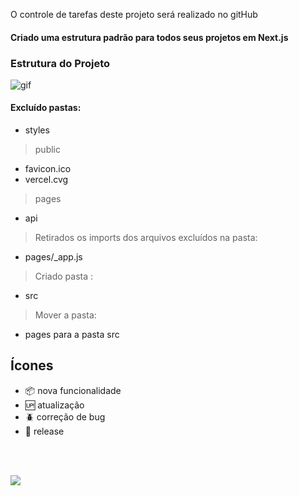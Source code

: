 O controle de tarefas deste projeto será realizado no gitHub
#### Criado uma estrutura padrão para todos seus projetos em Next.js
### Estrutura do Projeto<br />
<img src="https://media.giphy.com/media/xT8qBsOjMOcdeGJIU8/giphy.gif" alt= "gif"><br />
#### Excluído pastas: <br />
- styles 
>public
- favicon.ico
- vercel.cvg
>pages
- api

>Retirados os imports dos arquivos excluídos na pasta:
- pages/_app.js

>Criado pasta :
- src

>Mover a pasta: 
- pages para a pasta src


## Ícones

- :package: nova funcionalidade
- :up: atualização
- :beetle: correção de bug
- :checkered_flag: release 
<br />
<br />

[<img src="https://img.shields.io/badge/linkedin-%230077B5.svg?&style=for-the-badge&logo=linkedin&logoColor=white" />](https://www.linkedin.com/in/nayane-menezes-dev-eng/)